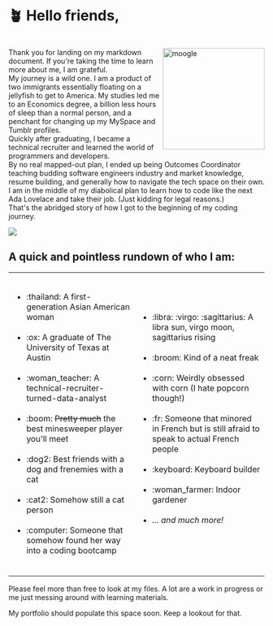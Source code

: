 # :potted_plant:	Hello friends, 

<br><img src="https://static.fandomspot.com/images/08/2191/16-moogle-woff-mirage.jpg" alt="moogle" width="200" align = "right"/>
Thank you for landing on my markdown document. If you're taking the time to learn more about me, I am grateful.  
My journey is a wild one. I am a product of two immigrants essentially floating on a jellyfish to get to America. My studies led me to an Economics degree, a billion less hours of sleep than a normal person, and a penchant for changing up my MySpace and Tumblr profiles.<br>Quickly after graduating, I became a technical recruiter and learned the world of programmers and developers.<br>By no real mapped-out plan, I ended up being Outcomes Coordinator teaching budding software engineers industry and market knowledge, resume building, and generally how to navigate the tech space on their own.
<br>I am in the middle of my diabolical plan to learn how to code like the next Ada Lovelace and take their job. (Just kidding for legal reasons.)
<br> That's the abridged story of how I got to the beginning of my coding journey.
  
<img src="https://i.postimg.cc/zvnmMq2R/Screen-Shot-2022-08-26-at-7-35-28-PM.png" align = "center"/>

  
## **A quick and pointless rundown of who I am**:

<table border="0">
 <tr>
 </tr>
 <tr>
    <td>
      <ul><br>
<li>:thailand:	A first-generation Asian American woman</li><br>
<li>:ox:	A graduate of The University of Texas at Austin</li><br>
<li>:woman_teacher:	A technical-recruiter-turned-data-analyst</li><br> 
<li>:boom:	<strike>Pretty much</strike> the best minesweeper player you'll meet</li><br>
<li>:dog2:	Best friends with a dog and frenemies with a cat</li><br> 
<li>:cat2:	Somehow still a cat person</li><br>
<li>:computer:	Someone that somehow found her way into a coding bootcamp</li><br>
      </ul>
   </td>
    <td>
      <ul>
<li>:libra:	:virgo:	:sagittarius:	A libra sun, virgo moon, sagittarius rising</li><br>
<li>:broom:	Kind of a neat freak</li><br>
<li>:corn:	Weirdly obsessed with corn (I hate popcorn though!)</li><br>
<li>:fr:	Someone that minored in French but is still afraid to speak to actual French people</li><br> 
<li>:keyboard:	Keyboard builder</li><br>
<li>:woman_farmer:	Indoor gardener</li><br>
<li><em>... and much more!</em></li><br>
</ul>
   </td>
 </tr>
</table>

Please feel more than free to look at my files. A lot are a work in progress or me just messing around with learning materials.

My portfolio should populate this space soon. Keep a lookout for that.


